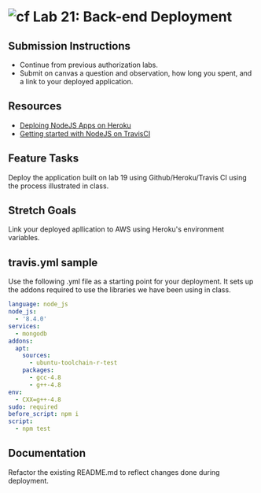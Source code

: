 ![cf](https://i.imgur.com/7v5ASc8.png) Lab 21: Back-end Deployment
======

## Submission Instructions
* Continue from previous authorization labs.
* Submit on canvas a question and observation, how long you spent, and a link to your deployed application.

## Resources
* [Deploing NodeJS Apps on Heroku](https://devcenter.heroku.com/articles/deploying-nodejs)
* [Getting started with NodeJS on TravisCI](https://docs.travis-ci.com/user/languages/javascript-with-nodejs)

## Feature Tasks  
Deploy the application built on lab 19 using Github/Heroku/Travis CI using the process illustrated in class.

## Stretch Goals
Link your deployed apllication to AWS using Heroku's environment variables.

## travis.yml sample
Use the following .yml file as a starting point for your deployment. It sets up the addons required to use the libraries we have been using in class.

```yml
language: node_js
node_js:
  - '8.4.0'
services:
  - mongodb
addons:
  apt:
    sources:
      - ubuntu-toolchain-r-test
    packages:
      - gcc-4.8
      - g++-4.8
env:
  - CXX=g++-4.8
sudo: required
before_script: npm i
script:
  - npm test
```

## Documentation
Refactor the existing README.md to reflect changes done during deployment.

